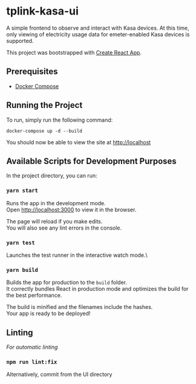 # tplink-kasa-ui

A simple frontend to observe and interact with Kasa devices. At this time, only viewing of electricity usage data for emeter-enabled Kasa devices is supported.

This project was bootstrapped with [Create React App](https://github.com/facebook/create-react-app).

## Prerequisites

* [Docker Compose](https://docs.docker.com/compose/install/)

## Running the Project

To run, simply run the following command:
```
docker-compose up -d --build
```

You should now be able to view the site at [http://localhost](http://localhost)

## Available Scripts for Development Purposes

In the project directory, you can run:

### `yarn start`

Runs the app in the development mode.\
Open [http://localhost:3000](http://localhost:3000) to view it in the browser.

The page will reload if you make edits.\
You will also see any lint errors in the console.

### `yarn test`

Launches the test runner in the interactive watch mode.\

### `yarn build`

Builds the app for production to the `build` folder.\
It correctly bundles React in production mode and optimizes the build for the best performance.

The build is minified and the filenames include the hashes.\
Your app is ready to be deployed!

## Linting

_For automatic linting_

### `npm run lint:fix`

Alternatively, commit from the UI directory
